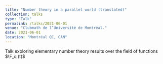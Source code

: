 ```yaml
---
title: "Number theory in a parallel world (translated)"
collection: talks
type: "Talk"
permalink: /talks/2021-06-01
venue: "Clubmath de l’Université de Montréal."
date: 2021-06-01
location: "Montréal QC, CAN"
---
```



Talk exploring elementary number theory results over the field of functions $\F_q (t)$
